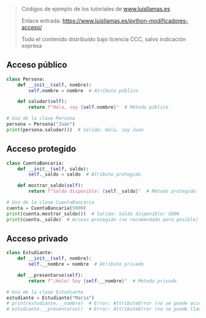 > Códigos de ejemplo de los tutoriales de www.luisllamas.es
>
> Enlace entrada: https://www.luisllamas.es/python-modificadores-acceso/
>
> Todo el contenido distribuido bajo licencia CCC, salvo indicación expresa

## Acceso público
```python
class Persona:
    def __init__(self, nombre):
        self.nombre = nombre  # Atributo público

    def saludar(self):
        return f"Hola, soy {self.nombre}"  # Método público

# Uso de la clase Persona
persona = Persona("Juan")
print(persona.saludar())  # Salida: Hola, soy Juan
```


## Acceso protegido
```python
class CuentaBancaria:
    def __init__(self, saldo):
        self._saldo = saldo  # Atributo protegido

    def mostrar_saldo(self):
        return f"Saldo disponible: {self._saldo}"  # Método protegido

# Uso de la clase CuentaBancaria
cuenta = CuentaBancaria(5000)
print(cuenta.mostrar_saldo())  # Salida: Saldo disponible: 5000
print(cuenta._saldo)  # Acceso protegido (no recomendado pero posible)
```


## Acceso privado
```python
class Estudiante:
    def __init__(self, nombre):
        self.__nombre = nombre  # Atributo privado

    def __presentarse(self):
        return f"¡Hola! Soy {self.__nombre}"  # Método privado

# Uso de la clase Estudiante
estudiante = Estudiante("María")
# print(estudiante.__nombre)  # Error: AttributeError (no se puede acceder directamente)
# estudiante.__presentarse()  # Error: AttributeError (no se puede llamar directamente)
```


